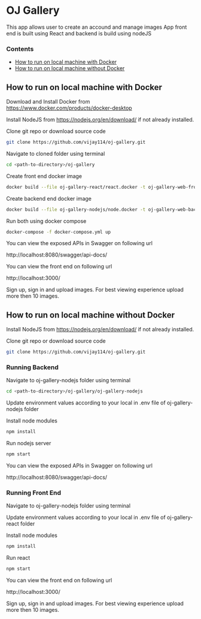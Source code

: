 # OJ Gallery

This app allows user to create an accound and manage images
App front end is built using React and backend is build using nodeJS

### Contents

- [How to run on local machine with Docker](#how-to-run-on-local-machine-with-docker)
- [How to run on local machine without Docker ](#how-to-run-on-local-machine-without-docker)

## How to run on local machine with Docker

Download and Install Docker from https://www.docker.com/products/docker-desktop

Install NodeJS from https://nodejs.org/en/download/ if not already installed.

Clone git repo or download source code

```bash
git clone https://github.com/vijay114/oj-gallery.git
```

Navigate to cloned folder using terminal

```bash
cd <path-to-directory>/oj-gallery
```

Create front end docker image

```bash
docker build --file oj-gallery-react/react.docker -t oj-gallery-web-frontend .
```

Create backend end docker image

```bash
docker build --file oj-gallery-nodejs/node.docker -t oj-gallery-web-backe
```

Run both using docker compose

```bash
docker-compose -f docker-compose.yml up
```

You can view the exposed APIs in Swagger on following url

 http://localhost:8080/swagger/api-docs/

You can view the front end on following url

 http://localhost:3000/

Sign up, sign in and upload images. For best viewing experience upload more then 10 images.

## How to run on local machine without Docker

Install NodeJS from https://nodejs.org/en/download/ if not already installed.

Clone git repo or download source code

```bash
git clone https://github.com/vijay114/oj-gallery.git
```

### Running Backend

Navigate to oj-gallery-nodejs folder using terminal

```bash
cd <path-to-directory>/oj-gallery/oj-gallery-nodejs
```

Update environment values according to your local in .env file of oj-gallery-nodejs folder

Install node modules

```bash
npm install
```

Run nodejs server

```bash
npm start
```

You can view the exposed APIs in Swagger on following url

 http://localhost:8080/swagger/api-docs/

### Running Front End 

Navigate to oj-gallery-nodejs folder using terminal

Update environment values according to your local in .env file of oj-gallery-react folder

Install node modules

```bash
npm install
```

Run react

```bash
npm start
```

You can view the front end on following url

 http://localhost:3000/

Sign up, sign in and upload images. For best viewing experience upload more then 10 images.
